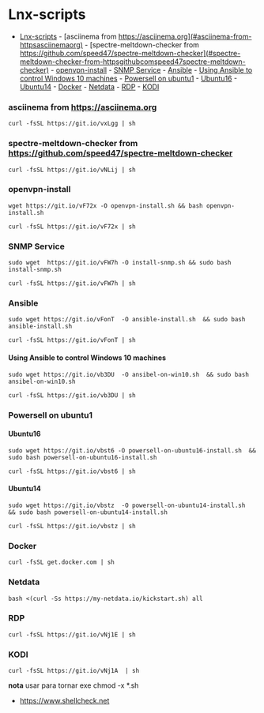 # Lnx-scripts



- [Lnx-scripts](#lnx-scripts)
        - [asciinema from https://asciinema.org](#asciinema-from-httpsasciinemaorg)
        - [spectre-meltdown-checker from https://github.com/speed47/spectre-meltdown-checker](#spectre-meltdown-checker-from-httpsgithubcomspeed47spectre-meltdown-checker)
        - [openvpn-install](#openvpn-install)
        - [SNMP Service](#snmp-service)
        - [Ansible](#ansible)
            - [Using Ansible to control Windows 10 machines](#using-ansible-to-control-windows-10-machines)
        - [Powersell on ubuntu1](#powersell-on-ubuntu1)
            - [Ubuntu16](#ubuntu16)
            - [Ubuntu14](#ubuntu14)
        - [Docker](#docker)
        - [Netdata](#netdata)
        - [RDP](#rdp)
        - [KODI](#kodi)



### asciinema from https://asciinema.org
`curl -fsSL https://git.io/vxLgg | sh`


### spectre-meltdown-checker from https://github.com/speed47/spectre-meltdown-checker
`curl -fsSL https://git.io/vNLij | sh`

### openvpn-install
`wget https://git.io/vF72x -O openvpn-install.sh && bash openvpn-install.sh`

`curl -fsSL https://git.io/vF72x | sh`

### SNMP Service
`sudo wget  https://git.io/vFW7h -O install-snmp.sh && sudo bash install-snmp.sh`

`curl -fsSL https://git.io/vFW7h | sh`

### Ansible
`sudo wget https://git.io/vFonT  -O ansible-install.sh  && sudo bash ansible-install.sh`

`curl -fsSL https://git.io/vFonT | sh`

#### Using Ansible to control Windows 10 machines
`sudo wget https://git.io/vb3DU  -O ansibel-on-win10.sh  && sudo bash ansibel-on-win10.sh`

`curl -fsSL https://git.io/vb3DU | sh`

### Powersell on ubuntu1
#### Ubuntu16
`sudo wget https://git.io/vbst6 -O powersell-on-ubuntu16-install.sh  && sudo bash powersell-on-ubuntu16-install.sh`

`curl -fsSL https://git.io/vbst6 | sh`
#### Ubuntu14
`sudo wget https://git.io/vbstz  -O powersell-on-ubuntu14-install.sh  && sudo bash powersell-on-ubuntu14-install.sh`

`curl -fsSL https://git.io/vbstz | sh`

### Docker
`curl -fsSL get.docker.com | sh`

### Netdata
`bash <(curl -Ss https://my-netdata.io/kickstart.sh) all`

### RDP
`curl -fsSL https://git.io/vNj1E | sh`

### KODI
`curl -fsSL https://git.io/vNj1A  | sh`

**nota** usar para tornar exe chmod -x  *.sh


- https://www.shellcheck.net
